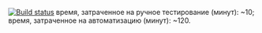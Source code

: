 [![Build status](https://ci.appveyor.com/api/projects/status/uln5klbxk8f6x057?svg=true)](https://ci.appveyor.com/project/Nikomika/patterns-n2)
время, затраченное на ручное тестирование (минут): ~10;
время, затраченное на автоматизацию (минут): ~120.
